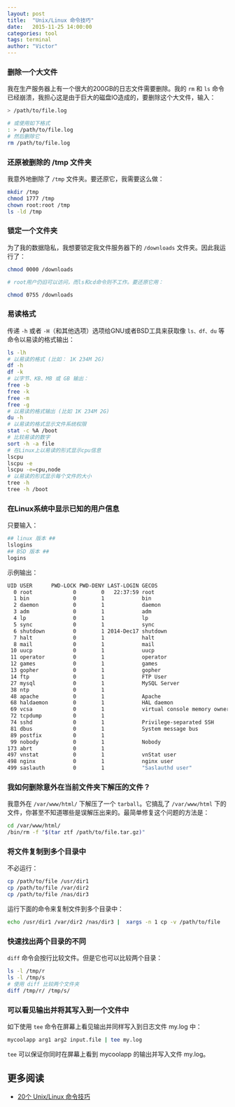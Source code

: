 ```yaml
---
layout: post
title:  "Unix/Linux 命令技巧"
date:   2015-11-25 14:00:00
categories: tool
tags: terminal
author: "Victor"
---
```


### 删除一个大文件

我在生产服务器上有一个很大的200GB的日志文件需要删除。我的 `rm` 和 `ls` 命令已经崩溃，我担心这是由于巨大的磁盘IO造成的，要删除这个大文件，输入：

```bash
> /path/to/file.log

# 或使用如下格式
: > /path/to/file.log
# 然后删除它
rm /path/to/file.log
```

### 还原被删除的 /tmp 文件夹

我意外地删除了 `/tmp` 文件夹。要还原它，我需要这么做：

```bash
mkdir /tmp
chmod 1777 /tmp
chown root:root /tmp
ls -ld /tmp
```

### 锁定一个文件夹

为了我的数据隐私，我想要锁定我文件服务器下的 `/downloads` 文件夹。因此我运行了：

```bash
chmod 0000 /downloads

# root用户仍旧可以访问，而ls和cd命令则不工作。要还原它用：

chmod 0755 /downloads
```

### 易读格式

传递 `-h` 或者 `-H`（和其他选项）选项给GNU或者BSD工具来获取像 `ls、df、du` 等命令以易读的格式输出：

```bash
ls -lh
# 以易读的格式 (比如： 1K 234M 2G)
df -h
df -k
# 以字节、KB、MB 或 GB 输出：
free -b
free -k
free -m
free -g
# 以易读的格式输出 (比如 1K 234M 2G)
du -h
# 以易读的格式显示文件系统权限
stat -c %A /boot
# 比较易读的数字
sort -h -a file
# 在Linux上以易读的形式显示cpu信息
lscpu
lscpu -e
lscpu -e=cpu,node
# 以易读的形式显示每个文件的大小
tree -h
tree -h /boot
```

### 在Linux系统中显示已知的用户信息

只要输入：

```bash
## linux 版本 ##
lslogins
## BSD 版本 ##
logins
```

示例输出：

```bash
UID USER      PWD-LOCK PWD-DENY LAST-LOGIN GECOS
  0 root             0        0   22:37:59 root
  1 bin              0        1            bin
  2 daemon           0        1            daemon
  3 adm              0        1            adm
  4 lp               0        1            lp
  5 sync             0        1            sync
  6 shutdown         0        1 2014-Dec17 shutdown
  7 halt             0        1            halt
  8 mail             0        1            mail
 10 uucp             0        1            uucp
 11 operator         0        1            operator
 12 games            0        1            games
 13 gopher           0        1            gopher
 14 ftp              0        1            FTP User
 27 mysql            0        1            MySQL Server
 38 ntp              0        1
 48 apache           0        1            Apache
 68 haldaemon        0        1            HAL daemon
 69 vcsa             0        1            virtual console memory owner
 72 tcpdump          0        1
 74 sshd             0        1            Privilege-separated SSH
 81 dbus             0        1            System message bus
 89 postfix          0        1
 99 nobody           0        1            Nobody
173 abrt             0        1
497 vnstat           0        1            vnStat user
498 nginx            0        1            nginx user
499 saslauth         0        1            "Saslauthd user"
```

### 我如何删除意外在当前文件夹下解压的文件？

我意外在 `/var/www/html/` 下解压了一个 `tarball`。它搞乱了 `/var/www/html` 下的文件，你甚至不知道哪些是误解压出来的。最简单修复这个问题的方法是：

```bash
cd /var/www/html/
/bin/rm -f "$(tar ztf /path/to/file.tar.gz)"
```

### 将文件复制到多个目录中

不必运行：

```bash
cp /path/to/file /usr/dir1
cp /path/to/file /var/dir2
cp /path/to/file /nas/dir3
```

运行下面的命令来复制文件到多个目录中：

```bash
echo /usr/dir1 /var/dir2 /nas/dir3 |  xargs -n 1 cp -v /path/to/file
```

### 快速找出两个目录的不同

`diff` 命令会按行比较文件。但是它也可以比较两个目录：

```bash
ls -l /tmp/r
ls -l /tmp/s
# 使用 diff 比较两个文件夹
diff /tmp/r/ /tmp/s/
```

### 可以看见输出并将其写入到一个文件中

如下使用 `tee` 命令在屏幕上看见输出并同样写入到日志文件 my.log 中：

```bash
mycoolapp arg1 arg2 input.file | tee my.log
```

`tee` 可以保证你同时在屏幕上看到 mycoolapp 的输出并写入文件 my.log。


## 更多阅读

* [20个 Unix/Linux 命令技巧](https://community.emc.com/message/873900)
